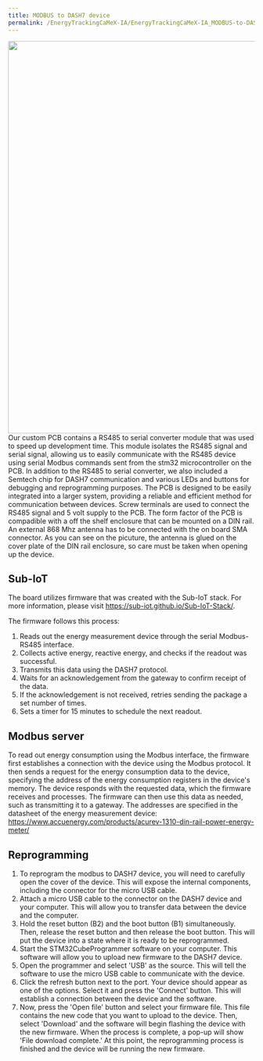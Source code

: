 ```yaml
---
title: MODBUS to DASH7 device
permalink: /EnergyTrackingCaMeX-IA/EnergyTrackingCaMeX-IA_MODBUS-to-DASH7/
---
```

<img src="{{ site.baseurl }}\assets\img\energyTrackingCaMeX-IA\DASH7_MODBUS1.jpeg" width="800"/>
Our custom PCB contains a RS485 to serial converter module that was used to speed up development time. This module isolates the RS485 signal and serial signal, allowing us to easily communicate with the RS485 device using serial Modbus commands sent from the stm32 microcontroller on the PCB. In addition to the RS485 to serial converter, we also included a Semtech chip for DASH7 communication and various LEDs and buttons for debugging and reprogramming purposes. The PCB is designed to be easily integrated into a larger system, providing a reliable and efficient method for communication between devices. Screw terminals are used to connect the RS485 signal and 5 volt supply to the PCB. The form factor of the PCB is compadible with a off the shelf enclosure that can be mounted on a DIN rail. An external 868 Mhz antenna has to be connected with the on board SMA connector. As you can see on the picuture, the antenna is glued on the cover plate of the DIN rail enclosure, so care must be taken when opening up the device.


## Sub-IoT

The board utilizes firmware that was created with the Sub-IoT stack. For more information, please visit https://sub-iot.github.io/Sub-IoT-Stack/.

The firmware follows this process:

1. Reads out the energy measurement device through the serial Modbus-RS485 interface.
1. Collects active energy, reactive energy, and checks if the readout was successful.
1. Transmits this data using the DASH7 protocol.
1. Waits for an acknowledgement from the gateway to confirm receipt of the data.
1. If the acknowledgement is not received, retries sending the package a set number of times.
1. Sets a timer for 15 minutes to schedule the next readout.

## Modbus server

To read out energy consumption using the Modbus interface, the firmware first establishes a connection with the device using the Modbus protocol. It then sends a request for the energy consumption data to the device, specifying the address of the energy consumption registers in the device's memory. The device responds with the requested data, which the firmware receives and processes. The firmware can then use this data as needed, such as transmitting it to a gateway.
The addresses are specified in the datasheet of the energy measurement device: https://www.accuenergy.com/products/acurev-1310-din-rail-power-energy-meter/

## Reprogramming

1. To reprogram the modbus to DASH7 device, you will need to carefully open the cover of the device. This will expose the internal components, including the connector for the micro USB cable.
1. Attach a micro USB cable to the connector on the DASH7 device and your computer. This will allow you to transfer data between the device and the computer.
1. Hold the reset button (B2) and the boot button (B1) simultaneously. Then, release the reset button and then release the boot button. This will put the device into a state where it is ready to be reprogrammed.
1. Start the STM32CubeProgrammer software on your computer. This software will allow you to upload new firmware to the DASH7 device.
1. Open the programmer and select 'USB' as the source. This will tell the software to use the micro USB cable to communicate with the device.
1. Click the refresh button next to the port. Your device should appear as one of the options. Select it and press the 'Connect' button. This will establish a connection between the device and the software.
1. Now, press the 'Open file' button and select your firmware file. This file contains the new code that you want to upload to the device. Then, select 'Download' and the software will begin flashing the device with the new firmware. When the process is complete, a pop-up will show 'File download complete.' At this point, the reprogramming process is finished and the device will be running the new firmware.
